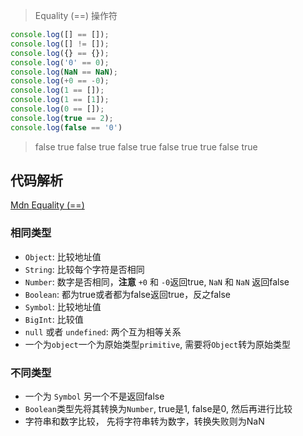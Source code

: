 > Equality (==) 操作符

```javascript
console.log([] == []);
console.log([] != []);
console.log({} == {});
console.log('0' == 0);
console.log(NaN == NaN);
console.log(+0 == -0);
console.log(1 == []);
console.log(1 == [1]);
console.log(0 == []);
console.log(true == 2);
console.log(false == '0')
```

> false true false true false true false true true false true

## 代码解析
[Mdn Equality (==)](https://developer.mozilla.org/en-US/docs/Web/JavaScript/Reference/Operators/Equality)

### 相同类型
- `Object`: 比较地址值
- `String`: 比较每个字符是否相同
- `Number`: 数字是否相同，**注意** `+0` 和 `-0`返回true, `NaN` 和 `NaN` 返回false
- `Boolean`: 都为true或者都为false返回true，反之false
- `Symbol`: 比较地址值
- `BigInt`: 比较值
- `null` 或者 `undefined`: 两个互为相等关系
- 一个为`object`一个为原始类型`primitive`, 需要将`Object`转为原始类型
### 不同类型
- 一个为 `Symbol` 另一个不是返回false
- `Boolean`类型先将其转换为`Number`, true是1, false是0, 然后再进行比较
- 字符串和数字比较， 先将字符串转为数字，转换失败则为NaN
